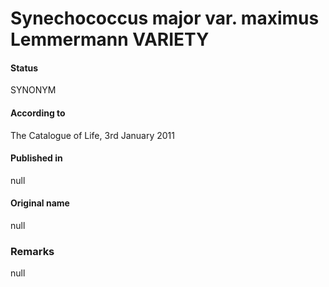 # Synechococcus major var. maximus Lemmermann VARIETY

#### Status
SYNONYM

#### According to
The Catalogue of Life, 3rd January 2011

#### Published in
null

#### Original name
null

### Remarks
null